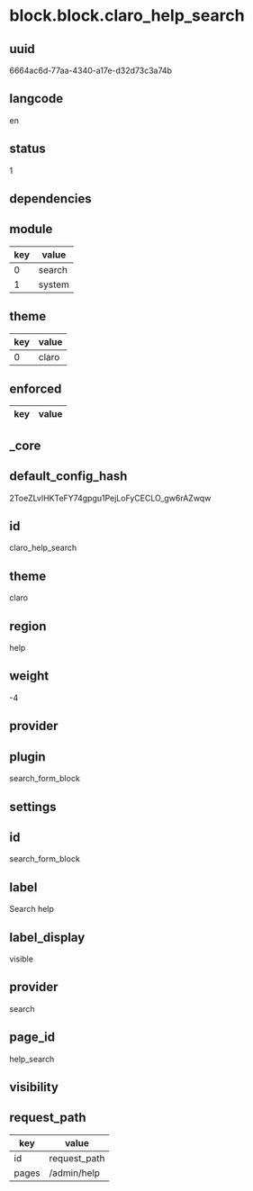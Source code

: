 # block.block.claro_help_search

## uuid
6664ac6d-77aa-4340-a17e-d32d73c3a74b

## langcode
en

## status
1

## dependencies

## module
|key|value|
|-|-|
|0|search|
|1|system|


## theme
|key|value|
|-|-|
|0|claro|


## enforced
|key|value|
|-|-|


## _core

## default_config_hash
2ToeZLvlHKTeFY74gpgu1PejLoFyCECLO_gw6rAZwqw

## id
claro_help_search

## theme
claro

## region
help

## weight
-4

## provider


## plugin
search_form_block

## settings

## id
search_form_block

## label
Search help

## label_display
visible

## provider
search

## page_id
help_search

## visibility

## request_path
|key|value|
|-|-|
|id|request_path|
|pages|/admin/help|


